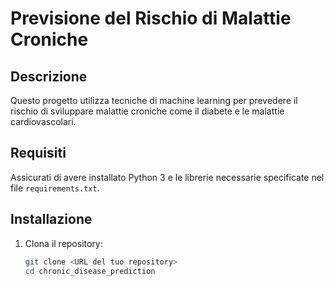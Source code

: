 # Previsione del Rischio di Malattie Croniche

## Descrizione
Questo progetto utilizza tecniche di machine learning per prevedere il rischio di sviluppare malattie croniche come il diabete e le malattie cardiovascolari.

## Requisiti
Assicurati di avere installato Python 3 e le librerie necessarie specificate nel file `requirements.txt`.

## Installazione
1. Clona il repository:
   ```bash
   git clone <URL del tuo repository>
   cd chronic_disease_prediction
